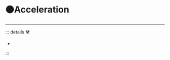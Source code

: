 # 🟠<motor>Acceleration</motor>

---

<!-- =================================================== -->
<!-- =================================================== -->
<!-- =================================================== -->
<!-- =================================================== -->
<!-- =================================================== -->
::: details 🛠

-

:::
